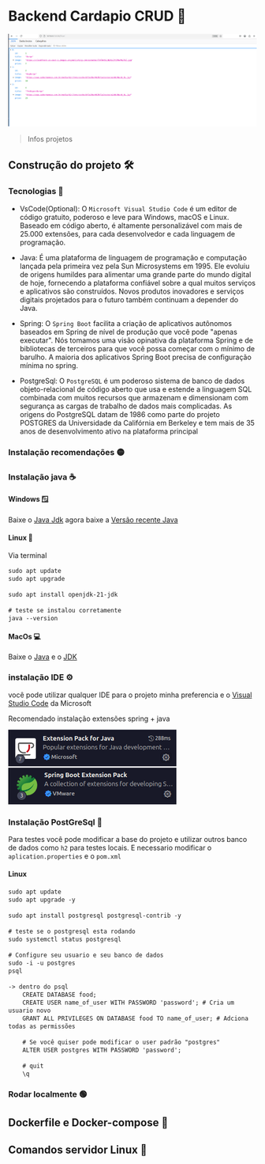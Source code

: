 # Backend Cardapio CRUD 🍔

<img src="./img-project/img-project.png" alt="img-project" />

> Infos projetos

## Construção do projeto 🛠️

### Tecnologias 🔴

-   VsCode(Optional): O `Microsoft Visual Studio Code` é um editor de código gratuito, poderoso e leve para Windows, macOS e Linux. Baseado em código aberto, é altamente personalizável com mais de 25.000 extensões, para cada desenvolvedor e cada linguagem de programação.

-   Java: É uma plataforma de linguagem de programação e computação lançada pela primeira vez pela Sun Microsystems em 1995. Ele evoluiu de origens humildes para alimentar uma grande parte do mundo digital de hoje, fornecendo a plataforma confiável sobre a qual muitos serviços e aplicativos são construídos. Novos produtos inovadores e serviços digitais projetados para o futuro também continuam a depender do Java.

-   Spring: O `Spring Boot` facilita a criação de aplicativos autônomos baseados em Spring de nível de produção que você pode "apenas executar". Nós tomamos uma visão opinativa da plataforma Spring e de bibliotecas de terceiros para que você possa começar com o mínimo de barulho. A maioria dos aplicativos Spring Boot precisa de configuração mínima no spring.

-   PostgreSql: O `PostgreSQL` é um poderoso sistema de banco de dados objeto-relacional de código aberto que usa e estende a linguagem SQL combinada com muitos recursos que armazenam e dimensionam com segurança as cargas de trabalho de dados mais complicadas. As origens do PostgreSQL datam de 1986 como parte do projeto POSTGRES da Universidade da Califórnia em Berkeley e tem mais de 35 anos de desenvolvimento ativo na plataforma principal

### Instalação recomendações 🟡

### Instalação java ☕

#### Windows 🪟

Baixe o [Java Jdk](https://www.oracle.com/java/technologies/downloads/)
agora baixe a [Versão recente Java](https://www.java.com/pt-BR/download/)

#### Linux 🐧

Via terminal

```
sudo apt update
sudo apt upgrade

sudo apt install openjdk-21-jdk

# teste se instalou corretamente
java --version
```

#### MacOs 💻

Baixe o [Java](https://www.java.com/en/download/help/mac_install.html) e o [JDK](https://docs.oracle.com/en/java/javase/22/install/installation-jdk-macos.html)

### instalação IDE ⚙️

você pode utilizar qualquer IDE para o projeto minha preferencia e o [Visual Studio Code](https://code.visualstudio.com/) da Microsoft

Recomendado instalação extensões spring + java

<img src="./img-project/extension.png" alt="imagem-exetension" />
<img src="./img-project/extensionspring.png" alt="imagem-exetension" />

### Instalação PostGreSql 🐘

Para testes você pode modificar a base do projeto e utilizar outros banco de dados como `h2` para testes locais. E necessario modificar o `aplication.properties` e o `pom.xml`

#### Linux

```
sudo apt update
sudo apt upgrade -y

sudo apt install postgresql postgresql-contrib -y

# teste se o postgresql esta rodando
sudo systemctl status postgresql

# Configure seu usuario e seu banco de dados
sudo -i -u postgres
psql

-> dentro do psql
    CREATE DATABASE food;
    CREATE USER name_of_user WITH PASSWORD 'password'; # Cria um usuario novo
    GRANT ALL PRIVILEGES ON DATABASE food TO name_of_user; # Adciona todas as permissões

    # Se você quiser pode modificar o user padrão "postgres"
    ALTER USER postgres WITH PASSWORD 'password';

    # quit
    \q
```

### Rodar localmente 🟢

## Dockerfile e Docker-compose 🐋

## Comandos servidor Linux 🐧
